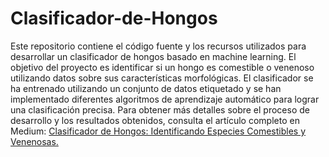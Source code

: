 # Clasificador-de-Hongos
Este repositorio contiene el código fuente y los recursos utilizados para desarrollar un clasificador de hongos basado en machine learning. 
El objetivo del proyecto es identificar si un hongo es comestible o venenoso utilizando datos sobre sus características morfológicas. El clasificador se ha entrenado utilizando un conjunto de datos etiquetado y se han implementado diferentes algoritmos de aprendizaje automático para lograr una clasificación precisa. Para obtener más detalles sobre el proceso de desarrollo y los resultados obtenidos, consulta el artículo completo en Medium: [Clasificador de Hongos: Identificando Especies Comestibles y Venenosas.](https://medium.com/@karenaraqueo/clasificador-de-hongos-e75a1b538605)
